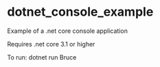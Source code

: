 # dotnet_console_example
Example of a .net core console application

Requires .net core 3.1 or higher

To run:
   dotnet run Bruce
